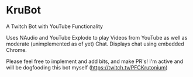 # KruBot
A Twitch Bot with YouTube Functionality

Uses NAudio and YouTube Explode to play Videos from YouTube as well as moderate (unimplemented as of yet) Chat. Displays chat using embedded Chrome.

Please feel free to implement and add bits, and make PR's! I'm active and will be dogfooding this bot myself (https://twitch.tv/PFCKrutonium)
